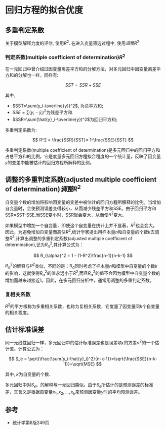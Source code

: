 # 回归方程的拟合优度

## 多重判定系数
关于模型解释力度的评估, 使用$R^2$. 在进入变量筛选过程中, 使用$调整R^2$

### 判定系数(multiple coefficient of determination)$R^2$
在一元回归中曾介绍过因变量离差平方和的分解方法，对多元回归中因变量离差平方和的分解也一样，同样有:

$$
SST = SSR + SSE
$$

其中, 
- $SST=\sum(y_i-\overline{y})^2$, 为总平方和; 
- $SSE=\sum(y_i-\hat{y}_i)^2$为残差平方和.
- $SSR=\sum(\hat{y}_i-\overline{y})^2$为回归平方和; 

多重判定系数为:

$$
R^2 = \frac{SSR}{SST}= 1-\frac{SSE}{SST}
$$

多重判定系数(multiple coefficient of determination)是多元回归中的回归平方和占总平方和的比例，它是度量多元回归方程拟合程度的一个统计量，反映了因变量$y$的变差中能被估计的回归方程所解释的比例。


## 调整的多重判定系数(adjusted multiple coefficient of determination)$调整R^2$


自变量个数的增加将影响因变量的变差中被估计的回归方程所解释的比例。当增加自变量时，会使预测误差变得较小，从而减少残差平方和SSE。由于回归平方和SSR=SST-SSE,当SSE变小时，SSR就会变大，从而使$R^2$变大。

如果模型中增加一个自变量，即使这个自变量在统计上并不显著，$R^2$也会变大。因此，为避免增加自变量而高估$R^2$,统计学家提出用样本量$n$和自变量的个数$k$去调整$R^2$,计算出调整的多重判定系数(adjusted multiple coefficient of determination),记为$R_{\alpha}^2$,其计算公式为：

$$
R_{\alpha}^2 = 1 - (1-R^2)\frac{n-1}{n-k-1}
$$

$R_{\alpha}^2$的解释与$R^2$类似，不同的是：$R_{\alpha}$同时考虑了样本量$n$和模型中自变量的个数$k$的影响，这就使得$R_{\alpha}^2$的值永远小于$R^2$,而且$R_{\alpha}^2$的值不会因为模型中自变量个数的增加而越来越接近1。因此，在多元回归分析中，通常用调整的多重判定系数。


### 复相关系数
$R^2$的平方根称为多重相关系数，也称为复相关系数，它度量了因变量同$k$个自变量的相关程度。



## 估计标准误差
同一元线性回归一样，多元回归中的估计标准误差也是误差项$\epsilon$的方差$\sigma^2$的一个估计值。计算公式为：

$$
S_e = \sqrt{\frac{\sum(y_i-\hat{y}_i)^2}{n-k-1}}=\sqrt{\frac{SSE}{n-k-1}}=\sqrt{MSE}
$$

其中, $k$为自变量的个数.

多元回归中对$S_e$。的解释与一元回归类似。由于$S_e$所估计的是预测误差的标准差，其含义是根据自变量$x_1,x_2,...,x_k$来预测因变量$y$时的平均预测误差。

## 参考
- 统计学第8版249页